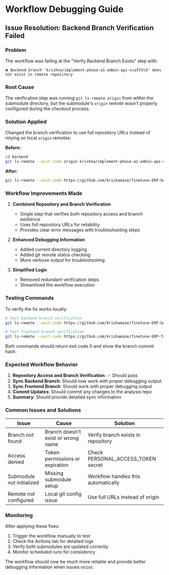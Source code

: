 # Workflow Debugging Guide

## Issue Resolution: Backend Branch Verification Failed

### Problem
The workflow was failing at the "Verify Backend Branch Exists" step with:
```
❌ Backend branch 'krishna/implement-phase-a1-admin-api-scaffold' does not exist in remote repository
```

### Root Cause
The verification step was running `git ls-remote origin` from within the submodule directory, but the submodule's `origin` remote wasn't properly configured during the checkout process.

### Solution Applied
Changed the branch verification to use full repository URLs instead of relying on local `origin` remotes:

**Before:**
```bash
cd backend
git ls-remote --exit-code origin krishna/implement-phase-a1-admin-api-scaffold
```

**After:**
```bash
git ls-remote --exit-code https://github.com/krishamaze/finetune-ERP-backend krishna/implement-phase-a1-admin-api-scaffold
```

### Workflow Improvements Made

1. **Combined Repository and Branch Verification**
   - Single step that verifies both repository access and branch existence
   - Uses full repository URLs for reliability
   - Provides clear error messages with troubleshooting steps

2. **Enhanced Debugging Information**
   - Added current directory logging
   - Added git remote status checking
   - More verbose output for troubleshooting

3. **Simplified Logic**
   - Removed redundant verification steps
   - Streamlined the workflow execution

### Testing Commands

To verify the fix works locally:

```bash
# Test backend branch verification
git ls-remote --exit-code https://github.com/krishamaze/finetune-ERP-backend krishna/implement-phase-a1-admin-api-scaffold

# Test frontend branch verification  
git ls-remote --exit-code https://github.com/krishamaze/finetune-ERP-frontend feature/dashboard-integration
```

Both commands should return exit code 0 and show the branch commit hash.

### Expected Workflow Behavior

1. **Repository Access and Branch Verification**: ✅ Should pass
2. **Sync Backend Branch**: Should now work with proper debugging output
3. **Sync Frontend Branch**: Should work with proper debugging output
4. **Commit Updates**: Should commit any changes to the analysis repo
5. **Summary**: Should provide detailed sync information

### Common Issues and Solutions

| Issue | Cause | Solution |
|-------|-------|----------|
| Branch not found | Branch doesn't exist or wrong name | Verify branch exists in repository |
| Access denied | Token permissions or expiration | Check PERSONAL_ACCESS_TOKEN secret |
| Submodule not initialized | Missing submodule setup | Workflow handles this automatically |
| Remote not configured | Local git config issue | Use full URLs instead of origin |

### Monitoring

After applying these fixes:
1. Trigger the workflow manually to test
2. Check the Actions tab for detailed logs
3. Verify both submodules are updated correctly
4. Monitor scheduled runs for consistency

The workflow should now be much more reliable and provide better debugging information when issues occur.
